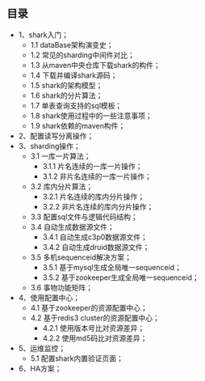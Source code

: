## 目录
- 1、shark入门；<br>
   - 1.1 dataBase架构演变史；<br>
   - 1.2 常见的sharding中间件对比；<br>
   - 1.3 从maven中央仓库下载shark的构件；<br>
   - 1.4 下载并编译shark源码；<br>
   - 1.5 shark的架构模型；<br>
   - 1.6 shark的分片算法；<br>
   - 1.7 单表查询支持的sql模板；<br>
   - 1.8 shark使用过程中的一些注意事项；<br>
   - 1.9 shark依赖的maven构件；<br>
- 2、配置读写分离操作；<br>
- 3、sharding操作；<br>
   - 3.1 一库一片算法；<br>
       - 3.1.1 片名连续的一库一片操作；<br>
       - 3.1.2 非片名连续的一库一片操作；<br>
   - 3.2 库内分片算法；<br>
       - 3.2.1 片名连续的库内分片操作；<br>
       - 3.2.2 非片名连续的库内分片操作；<br>
   - 3.3 配置sql文件与逻辑代码结构；<br>
   - 3.4 自动生成数据源文件；<br>
       - 3.4.1 自动生成c3p0数据源文件；<br>
       - 3.4.2 自动生成druid数据源文件；<br>
   - 3.5 多机sequenceid解决方案；<br>
       - 3.5.1 基于mysql生成全局唯一sequenceid；<br>
       - 3.5.2 基于zookeeper生成全局唯一sequenceid；<br>
   - 3.6 事物功能矩阵；<br>
- 4、使用配置中心；<br>
   - 4.1 基于zookeeper的资源配置中心；<br>
   - 4.2 基于redis3 cluster的资源配置中心；<br>
       - 4.2.1 使用版本号比对资源差异；<br>
       - 4.2.2 使用md5码比对资源差异；<br>
- 5、运维监控；<br>
   - 5.1 配置shark内置验证页面；<br>
- 6、HA方案；<br>
